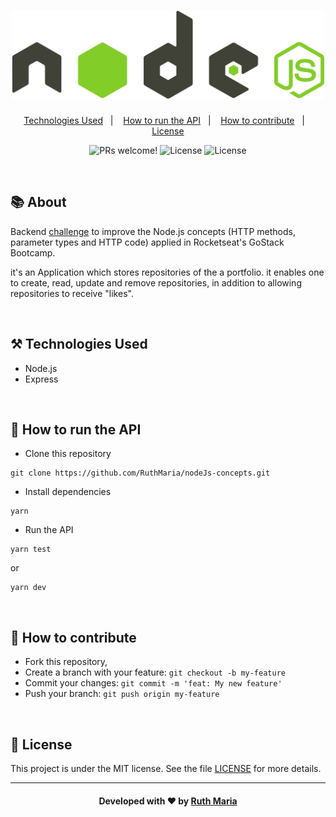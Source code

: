 <h1 align="center">
  <a href="https://github.com/csorlandi/nodejs-concepts">
    <img alt="Logo NodeJS" src="./assets/logo.png" width="500px" />
  </a>
</h1>

<p align="center">
  <a href="#technologies">Technologies Used</a>&nbsp;&nbsp;&nbsp;|&nbsp;&nbsp;&nbsp;
  <a href="#run">How to run the API</a>&nbsp;&nbsp;&nbsp;|&nbsp;&nbsp;&nbsp;
  <a href="#contribute">How to contribute</a>&nbsp;&nbsp;&nbsp;|&nbsp;&nbsp;&nbsp;
  <a href="#license">License</a>
</p>

<p align="center">
 <img src="https://img.shields.io/static/v1?label=PRs&message=welcome&color=32CD32&labelColor=000000" alt="PRs welcome!" /> 

  <img alt="License" src="https://img.shields.io/badge/Made%20by-Ruth%20Maria-sucess">

  <img alt="License" src="https://img.shields.io/static/v1?label=license&message=MIT&color=32CD32&labelColor=000000">
</p>

<br>

## :books: About


Backend [challenge](https://github.com/Rocketseat/bootcamp-gostack-desafios/tree/master/desafio-conceitos-nodejs) to improve the Node.js concepts (HTTP methods, parameter types and HTTP code) applied in Rocketseat's GoStack Bootcamp.

 it's an Application which stores repositories of the a portfolio. it enables one to create, read, update and remove repositories, in addition to allowing repositories to receive "likes".


<a id="technologies"></a><br>

## ⚒️ Technologies Used
  * Node.js
  * Express

<a id="run"></a><br>

## 🚀 How to run the API

- Clone this repository

```
git clone https://github.com/RuthMaria/nodeJs-concepts.git
```

- Install dependencies

```
yarn 
```

- Run the API

```
yarn test
```
or 
```
yarn dev
```

<br>

## 🎯 How to contribute

- Fork this repository,
- Create a branch with your feature: `git checkout -b my-feature`
- Commit your changes: `git commit -m 'feat: My new feature'`
- Push your branch: `git push origin my-feature`

<a id="license"></a><br>

## :memo: License

This project is under the MIT license. See the  file [LICENSE](LICENSE.md) for more details.

---

<h4 align="center">
    Developed with ❤️ by <a href="https://www.linkedin.com/in/ruth-maria-9b256071/" target="_blank">Ruth Maria</a>
</h4>
